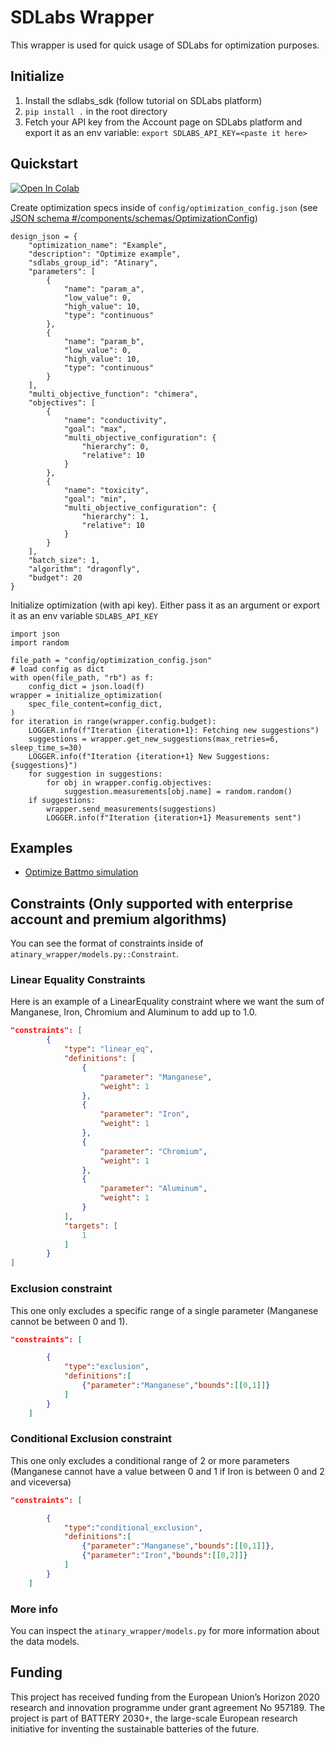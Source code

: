 # SDLabs Wrapper
This wrapper is used for quick usage of SDLabs for optimization purposes.
## Initialize
1. Install the sdlabs_sdk (follow tutorial on SDLabs platform)
2. `pip install .` in the root directory
4. Fetch your API key from the Account page on SDLabs platform and export it as an env variable:
   `export SDLABS_API_KEY=<paste it here>`
## Quickstart
<!-- open in colab link-->
<a href="https://colab.research.google.com/drive/1BL6CxQgIuosys-7ROztNifXNk4M50mvR?usp=sharing" target="_blank">
  <img src="https://colab.research.google.com/assets/colab-badge.svg" alt="Open In Colab"/>
</a>

Create optimization specs inside of `config/optimization_config.json` (see [JSON schema #/components/schemas/OptimizationConfig](./sdlabs_wrapper_schema.json#/components/schemas/OptimizationConfig))
```
design_json = {
    "optimization_name": "Example",
    "description": "Optimize example",
    "sdlabs_group_id": "Atinary",
    "parameters": [
        {
            "name": "param_a",
            "low_value": 0,
            "high_value": 10,
            "type": "continuous"
        },
        {
            "name": "param_b",
            "low_value": 0,
            "high_value": 10,
            "type": "continuous"
        }
    ],
    "multi_objective_function": "chimera",
    "objectives": [
        {
            "name": "conductivity",
            "goal": "max",
            "multi_objective_configuration": {
                "hierarchy": 0,
                "relative": 10
            }
        },
        {
            "name": "toxicity",
            "goal": "min",
            "multi_objective_configuration": {
                "hierarchy": 1,
                "relative": 10
            }
        }
    ],
    "batch_size": 1,
    "algorithm": "dragonfly",
    "budget": 20
}

```
Initialize optimization (with api key). Either pass it as an argument or export it as an env variable  `SDLABS_API_KEY`
```
import json
import random

file_path = "config/optimization_config.json"
# load config as dict
with open(file_path, "rb") as f:
    config_dict = json.load(f)
wrapper = initialize_optimization(
    spec_file_content=config_dict,
)
for iteration in range(wrapper.config.budget):
    LOGGER.info(f"Iteration {iteration+1}: Fetching new suggestions")
    suggestions = wrapper.get_new_suggestions(max_retries=6, sleep_time_s=30)
    LOGGER.info(f"Iteration {iteration+1} New Suggestions: {suggestions}")
    for suggestion in suggestions:
        for obj in wrapper.config.objectives:
            suggestion.measurements[obj.name] = random.random()
    if suggestions:
        wrapper.send_measurements(suggestions)
        LOGGER.info(f"Iteration {iteration+1} Measurements sent")
```
## Examples
* [Optimize Battmo simulation](./examples/battmo_optimization/optimize_battmo_simulation.ipynb)
## Constraints (Only supported with enterprise account and premium algorithms)
You can see the format of constraints inside of `atinary_wrapper/models.py::Constraint`.
### Linear Equality Constraints
Here is an example of a LinearEquality constraint where we want the sum of Manganese, Iron, Chromium and Aluminum to add up to 1.0.
``` json
"constraints": [
        {
            "type": "linear_eq",
            "definitions": [
                {
                    "parameter": "Manganese",
                    "weight": 1
                },
                {
                    "parameter": "Iron",
                    "weight": 1
                },
                {
                    "parameter": "Chromium",
                    "weight": 1
                },
                {
                    "parameter": "Aluminum",
                    "weight": 1
                }
            ],
            "targets": [
                1
            ]
        }
]
```
### Exclusion constraint
This one only excludes a specific range of a single parameter (Manganese cannot be between 0 and 1).
``` json
"constraints": [

        {
            "type":"exclusion",
            "definitions":[
                {"parameter":"Manganese","bounds":[[0,1]]}
            ]
        }
    ]
```
### Conditional Exclusion constraint
This one only excludes a conditional range of 2 or more parameters (Manganese cannot have a value between 0 and 1 if Iron is between 0 and 2 and viceversa)
``` json
"constraints": [

        {
            "type":"conditional_exclusion",
            "definitions":[
                {"parameter":"Manganese","bounds":[[0,1]]},
                {"parameter":"Iron","bounds":[[0,2]]}
            ]
        }
    ]
```
### More info
You can inspect the `atinary_wrapper/models.py` for more information about the data models.

## Funding
This project has received funding from the European Union’s Horizon 2020 research and innovation programme under grant agreement No 957189. The project is part of BATTERY 2030+, the large-scale European research initiative for inventing the sustainable batteries of the future.

